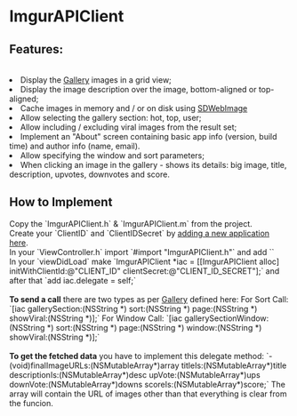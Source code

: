 # ImgurAPIClient
<h2>Features:</h2><br>
<li> Display the <a href="http://api.imgur.com/endpoints/gallery#gallery" target="_blank">Gallery</a> images in a grid view;
<li> Display the image description over the image, bottom-aligned or top-aligned;
<li> Cache images in memory and / or on disk using <a href="https://github.com/rs/SDWebImage" target="_blank">SDWebImage</a>
<li> Allow selecting the gallery section: hot, top, user;
<li> Allow including / excluding viral images from the result set;
<li> Implement an "About" screen containing basic app info (version, build time) and author info (name, email).
<li> Allow specifying the window and sort parameters;
<li> When clicking an image in the gallery - shows its details: big image, title, description, upvotes, downvotes and score.
<h2>How to Implement</h2>
Copy the `ImgurAPIClient.h` & `ImgurAPIClient.m` from the project.<br>
Create your `ClientID` and `ClientIDSecret` by <a href="https://imgur.com/account/settings/apps" target="_blank">adding a new application here</a>.
<br>In your `ViewController.h` import `#import "ImgurAPIClient.h"` and add `<apiClientDelegate>` <br>
In your `viewDidLoad` make `ImgurAPIClient *iac = [[ImgurAPIClient alloc] initWithClientId:@"CLIENT_ID" clientSecret:@"CLIENT_ID_SECRET"];` and after that `add iac.delegate = self;`
<br><br><b>To send a call</b> there are two types as per <a href="http://api.imgur.com/endpoints/gallery#gallery" target="_blank">Gallery</a> defined here:
For Sort Call: `[iac gallerySection:(NSString *) sort:(NSString *) page:(NSString *) showViral:(NSString *)];`
For Window Call: `[iac gallerySectionWindow:(NSString *) sort:(NSString *) page:(NSString *) window:(NSString *) showViral:(NSString *)];`
<br><br><b>To get the fetched data</b> you have to implement this delegate method:
`-(void)finalImageURLs:(NSMutableArray*)array titleIs:(NSMutableArray*)title descriptionIs:(NSMutableArray*)desc upVote:(NSMutableArray*)ups downVote:(NSMutableArray*)downs scoreIs:(NSMutableArray*)score;`
The array will contain the URL of images other than that everything is clear from the funcion.
